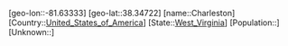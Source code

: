 ﻿---
location: [38.34722,-81.63333]
type: City
tags:
- geo/City


SpocWebEntityId: 36112
isDeleted: false
confidential: public

---
[geo-lon::-81.63333]
[geo-lat::38.34722]
[name::Charleston]
[Country::[United_States_of_America](geo/Continent/North-America/United_States_of_America.md)]
[State::[West_Virginia](geo/Continent/North-America/United_States_of_America/West_Virginia.md)]
[Population::]
[Unknown::]

